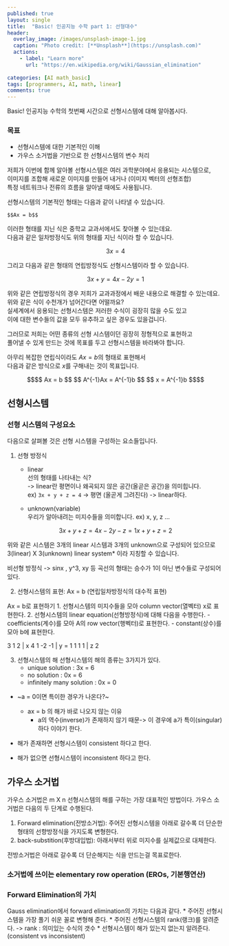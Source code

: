 ```yaml
---
published: true
layout: single
title:  "Basic! 인공지능 수학 part 1: 선형대수"
header:
  overlay_image: /images/unsplash-image-1.jpg
  caption: "Photo credit: [**Unsplash**](https://unsplash.com)"
  actions:
    - label: "Learn more"
      url: "https://en.wikipedia.org/wiki/Gaussian_elimination"
      
categories: [AI math_basic]
tags: [programmers, AI, math, linear]
comments: true
---
```


Basic! 인공지능 수학의 첫번째 시간으로 선형시스템에 대해 알아봅시다.  

### 목표 
* 선형시스템에 대한 기본적인 이해
* 가우스 소거법을 기반으로 한 선형시스템의 변수 처리 
    
저희가 이번에 함께 알아볼 선형시스템은 여러 과학분야에서 응용되는 시스템으로,  
이미지를 조합해 새로운 이미지를 만들어 내거나 (이미지 벡터의 선형조합)  
특정 네트워크나 전류의 흐름을 알아낼 때에도 사용됩니다.  

선형시스템의 기본적인 형태는 다음과 같이 나타낼 수 있습니다.  
~~~
$$Ax = b$$
~~~

이러한 형태를 지닌 식은 중학교 교과서에서도 찾아볼 수 있는데요.  
다음과 같은 일차방정식도 위의 형태를 지닌 식이라 할 수 있습니다.
~~~math
3x = 4
~~~
그리고 다음과 같은 형태의 연립방정식도 선형시스템이라 할 수 있습니다. 
~~~math
3x + y = 4
x - 2y = 1
~~~

위와 같은 연립방정식의 경우 저희가 교과과정에서 배운 내용으로 해결할 수 있는데요.  
위와 같은 식이 수천개가 넘어간다면 어떨까요?  
실세계에서 응용되는 선형시스템은 저러한 수식이 굉장히 많을 수도 있고  
이에 대한 변수들의 값을 모두 유추하고 싶은 경우도 있을겁니다.

그러므로 저희는 어떤 종류의 선형 시스템이던 굉장히 정형적으로 표현하고  
풀어낼 수 있게 만드는 것에 목표를 두고 선형시스템을 바라봐야 합니다.

아무리 복잡한 연립식이라도 $Ax = b$의 형태로 표현해서  
다음과 같은 방식으로 $x$를 구해내는 것이 목표입니다. 
~~~math
$$ Ax = b $$
$$ A^{-1}Ax = A^{-1}b $$
$$ x = A^{-1}b $$
~~~


## 선형시스템

### 선형 시스템의 구성요소 

다음으로 살펴볼 것은 선형 시스템을 구성하는 요소들입니다. 

1. 선형 방정식

    * linear  
    선의 형태를 나타내는 식?  
    -> linear란 평면이나 왜곡되지 않은 공간(올곧은 공간)을 의미힙니다.  
    ex) `3x + y + z = 4` -> 평면 (올곧게 그려진다) -> linear하다. 

    * unknown(variable)   
    우리가 알아내려는 미지수들을 의미합니다. ex) x, y, z ...

~~~math
3x + y + z = 4
x - 2y - z = 1
x + y + z = 2
~~~

위와 같은 시스템은 3개의 linear 시스템과 3개의 unknown으로 구성되어 있으므로  
3(linear) X 3(unknown) linear system* 이라 지칭할 수 있습니다. 

비선형 방정식 -> sinx , y^3, xy 등 곡선의 형태는 승수가 1이 아닌 변수들로 구성되어 있다. 

2. 선형시스템의 표현: Ax = b (연립일차방정식의 대수적 표현)

Ax = b로 표현하기
    1. 선형시스템의 미지수들을 모아 column vector(열벡터) x로 표현한다. 
    2. 선형시스템의 linear equation(선형방정식)에 대해 다음을 수행한다. 
        - coefficients(계수)를 모아 A의 row vector(행벡터)로 표현한다. 
        - constant(상수)를 모아 b에 표현한다. 
    
3  1  2 | x     4
1 -2 -1 | y  =  1
1  1  1 | z     2
 

3. 선형시스템의 해 
선형시스템의 해의 종류는 3가지가 있다. 
    * unique solution : 3x = 6
    * no solution : 0x = 6
    * infinitely many solution : 0x = 0

* ~a = 0이면 특이한 경우가 나온다?~ 
    * ax = b 의 해가 바로 나오지 않는 이유
        * a의 역수(inverse)가 존재하지 않기 때문-> 이 경우에 a가 특이(singular)하다 이야기 한다. 

* 해가 존재하면 선형시스템이 consistent 하다고 한다. 
* 해가 없으면 선형시스템이 inconsistent 하다고 한다.  


## 가우스 소거법

가우스 소거법은 m X n 선형시스템의 해를 구하는 가장 대표적인 방법이다. 
가우스 소거법은 다음의 두 단계로 수행된다. 

1. Forward elimination(전방소거법): 주어진 선형시스템을 아래로 갈수록 더 단순한 형태의 선향방정식을 가지도록 변형한다.
2. back-substition(후방대입법): 아래서부터 위로 미지수를 실제값으로 대체한다. 

전방소거법은 아래로 갈수록 더 단순해지는 식을 만드는걸 목표로한다. 

### 소거법에 쓰이는 elementary row operation (EROs, 기본행연산)

### Forward Elimination의 가치 
Gauss elimination에서 forward elimination의 가치는 다음과 같다.
    * 주어진 선형시스템을 가장 풀기 쉬운 꼴로 변형해 준다.
    * 주어진 선형시스템의 rank(랭크)를 알려준다. -> rank : 의미있는 수식의 갯수 
    * 선형시스템이 해가 있는지 없는지 알려준다. (consistent vs inconsistent)




